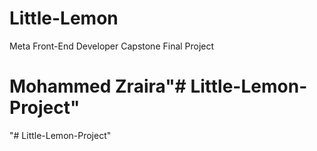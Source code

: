 # Little-Lemon
Meta Front-End Developer Capstone Final Project


# Mohammed Zraira"# Little-Lemon-Project" 
"# Little-Lemon-Project" 
